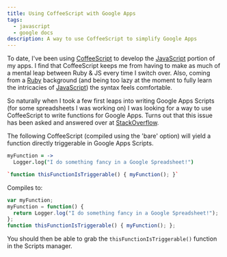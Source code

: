 ```yaml
---
title: Using CoffeeScript with Google Apps
tags:
  - javascript
  - google docs
description: A way to use CoffeeScript to simplify Google Apps
---
```


[CoffeeScript]: http://coffeescript.org
[Ruby]: http://www.ruby-lang.org/en/
[JavaScript]: http://en.wikipedia.org/wiki/JavaScript
[StackOverflow]: http://stackoverflow.com/questions/9059475/how-to-generate-global-named-javascript-functions-in-coffeescript-for-google-a

To date, I've been using [CoffeeScript][] to develop the [JavaScript][] portion of my apps.  I find that CoffeeScript keeps me from having to make as much of a mental leap between Ruby & JS every time I switch over.  Also, coming from a [Ruby][] background (and being too lazy at the moment to fully learn the intricacies of [JavaScript][]) the syntax feels comfortable.

So naturally when I took a few first leaps into writing Google Apps Scripts (for some spreadsheets I was working on) I was looking for a way to use CoffeeScript to write functions for Google Apps.  Turns out that this issue has been asked and answered over at [StackOverflow][].

The following CoffeeScript (compiled using the 'bare' option) will yield a function directly triggerable in Google Apps Scripts.

```coffeescript
myFunction = ->
  Logger.log("I do something fancy in a Google Spreadsheet!")

`function thisFunctionIsTriggerable() { myFunction(); }`
```

Compiles to:

```javascript
var myFunction;
myFunction = function() {
  return Logger.log("I do something fancy in a Google Spreadsheet!");
};
function thisFunctionIsTriggerable() { myFunction(); };
```

You should then be able to grab the ```thisFunctionIsTriggerable()``` function in the Scripts manager.

